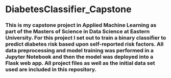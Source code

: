 # DiabetesClassifier_Capstone

### This is my capstone project in Applied Machine Learning as part of the Masters of Science in Data Science at Eastern University. For this project I set out to train a binary classifier to predict diabetes risk based upon self-reported risk factors. All data preprocessing and model training was performed in a Jupyter Notebook and then the model was deployed into a Flask web app. All project files as well as the initial data set used are included in this repository.
